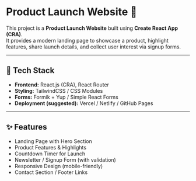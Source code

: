 # Product Launch Website 🚀

This project is a **Product Launch Website** built using **Create React App (CRA)**.  
It provides a modern landing page to showcase a product, highlight features, share launch details, and collect user interest via signup forms.

---

## 🚀 Tech Stack
- **Frontend:** React.js (CRA), React Router  
- **Styling:** TailwindCSS / CSS Modules  
- **Forms:** Formik + Yup / Simple React Forms  
- **Deployment (suggested):** Vercel / Netlify / GitHub Pages  

---

## ✨ Features
- Landing Page with Hero Section  
- Product Features & Highlights  
- Countdown Timer for Launch  
- Newsletter / Signup Form (with validation)  
- Responsive Design (mobile-friendly)  
- Contact Section / Footer Links

